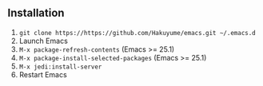 ## Installation

1. `git clone https://https://github.com/Hakuyume/emacs.git ~/.emacs.d`
1. Launch Emacs
1. `M-x package-refresh-contents` (Emacs >= 25.1)
1. `M-x package-install-selected-packages` (Emacs >= 25.1)
1. `M-x jedi:install-server`
1. Restart Emacs
